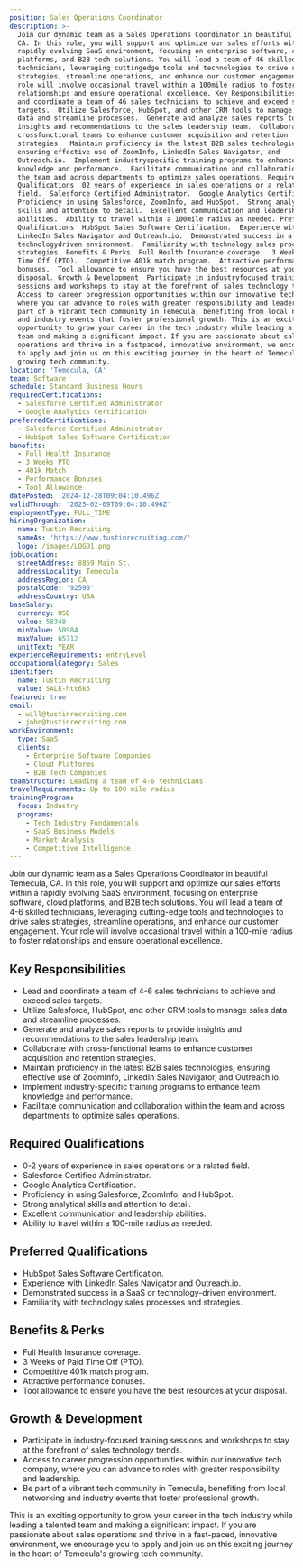 ```yaml
---
position: Sales Operations Coordinator
description: >-
  Join our dynamic team as a Sales Operations Coordinator in beautiful Temecula,
  CA. In this role, you will support and optimize our sales efforts within a
  rapidly evolving SaaS environment, focusing on enterprise software, cloud
  platforms, and B2B tech solutions. You will lead a team of 46 skilled
  technicians, leveraging cuttingedge tools and technologies to drive sales
  strategies, streamline operations, and enhance our customer engagement. Your
  role will involve occasional travel within a 100mile radius to foster
  relationships and ensure operational excellence. Key Responsibilities  Lead
  and coordinate a team of 46 sales technicians to achieve and exceed sales
  targets.  Utilize Salesforce, HubSpot, and other CRM tools to manage sales
  data and streamline processes.  Generate and analyze sales reports to provide
  insights and recommendations to the sales leadership team.  Collaborate with
  crossfunctional teams to enhance customer acquisition and retention
  strategies.  Maintain proficiency in the latest B2B sales technologies,
  ensuring effective use of ZoomInfo, LinkedIn Sales Navigator, and
  Outreach.io.  Implement industryspecific training programs to enhance team
  knowledge and performance.  Facilitate communication and collaboration within
  the team and across departments to optimize sales operations. Required
  Qualifications  02 years of experience in sales operations or a related
  field.  Salesforce Certified Administrator.  Google Analytics Certification. 
  Proficiency in using Salesforce, ZoomInfo, and HubSpot.  Strong analytical
  skills and attention to detail.  Excellent communication and leadership
  abilities.  Ability to travel within a 100mile radius as needed. Preferred
  Qualifications  HubSpot Sales Software Certification.  Experience with
  LinkedIn Sales Navigator and Outreach.io.  Demonstrated success in a SaaS or
  technologydriven environment.  Familiarity with technology sales processes and
  strategies. Benefits & Perks  Full Health Insurance coverage.  3 Weeks of Paid
  Time Off (PTO).  Competitive 401k match program.  Attractive performance
  bonuses.  Tool allowance to ensure you have the best resources at your
  disposal. Growth & Development  Participate in industryfocused training
  sessions and workshops to stay at the forefront of sales technology trends. 
  Access to career progression opportunities within our innovative tech company,
  where you can advance to roles with greater responsibility and leadership.  Be
  part of a vibrant tech community in Temecula, benefiting from local networking
  and industry events that foster professional growth. This is an exciting
  opportunity to grow your career in the tech industry while leading a talented
  team and making a significant impact. If you are passionate about sales
  operations and thrive in a fastpaced, innovative environment, we encourage you
  to apply and join us on this exciting journey in the heart of Temecula's
  growing tech community.
location: 'Temecula, CA'
team: Software
schedule: Standard Business Hours
requiredCertifications:
  - Salesforce Certified Administrator
  - Google Analytics Certification
preferredCertifications:
  - Salesforce Certified Administrator
  - HubSpot Sales Software Certification
benefits:
  - Full Health Insurance
  - 3 Weeks PTO
  - 401k Match
  - Performance Bonuses
  - Tool Allowance
datePosted: '2024-12-28T09:04:10.496Z'
validThrough: '2025-02-09T09:04:10.496Z'
employmentType: FULL_TIME
hiringOrganization:
  name: Tustin Recruiting
  sameAs: 'https://www.tustinrecruiting.com/'
  logo: /images/LOGO1.png
jobLocation:
  streetAddress: 8859 Main St.
  addressLocality: Temecula
  addressRegion: CA
  postalCode: '92590'
  addressCountry: USA
baseSalary:
  currency: USD
  value: 58348
  minValue: 50984
  maxValue: 65712
  unitText: YEAR
experienceRequirements: entryLevel
occupationalCategory: Sales
identifier:
  name: Tustin Recruiting
  value: SALE-htt6k6
featured: true
email:
  - will@tustinrecruiting.com
  - john@tustinrecruiting.com
workEnvironment:
  type: SaaS
  clients:
    - Enterprise Software Companies
    - Cloud Platforms
    - B2B Tech Companies
teamStructure: Leading a team of 4-6 technicians
travelRequirements: Up to 100 mile radius
trainingProgram:
  focus: Industry
  programs:
    - Tech Industry Fundamentals
    - SaaS Business Models
    - Market Analysis
    - Competitive Intelligence
---
```



Join our dynamic team as a Sales Operations Coordinator in beautiful Temecula, CA. In this role, you will support and optimize our sales efforts within a rapidly evolving SaaS environment, focusing on enterprise software, cloud platforms, and B2B tech solutions. You will lead a team of 4-6 skilled technicians, leveraging cutting-edge tools and technologies to drive sales strategies, streamline operations, and enhance our customer engagement. Your role will involve occasional travel within a 100-mile radius to foster relationships and ensure operational excellence.

## Key Responsibilities

- Lead and coordinate a team of 4-6 sales technicians to achieve and exceed sales targets.
- Utilize Salesforce, HubSpot, and other CRM tools to manage sales data and streamline processes.
- Generate and analyze sales reports to provide insights and recommendations to the sales leadership team.
- Collaborate with cross-functional teams to enhance customer acquisition and retention strategies.
- Maintain proficiency in the latest B2B sales technologies, ensuring effective use of ZoomInfo, LinkedIn Sales Navigator, and Outreach.io.
- Implement industry-specific training programs to enhance team knowledge and performance.
- Facilitate communication and collaboration within the team and across departments to optimize sales operations.

## Required Qualifications

- 0-2 years of experience in sales operations or a related field.
- Salesforce Certified Administrator.
- Google Analytics Certification.
- Proficiency in using Salesforce, ZoomInfo, and HubSpot.
- Strong analytical skills and attention to detail.
- Excellent communication and leadership abilities.
- Ability to travel within a 100-mile radius as needed.

## Preferred Qualifications

- HubSpot Sales Software Certification.
- Experience with LinkedIn Sales Navigator and Outreach.io.
- Demonstrated success in a SaaS or technology-driven environment.
- Familiarity with technology sales processes and strategies.

## Benefits & Perks

- Full Health Insurance coverage.
- 3 Weeks of Paid Time Off (PTO).
- Competitive 401k match program.
- Attractive performance bonuses.
- Tool allowance to ensure you have the best resources at your disposal.

## Growth & Development

- Participate in industry-focused training sessions and workshops to stay at the forefront of sales technology trends.
- Access to career progression opportunities within our innovative tech company, where you can advance to roles with greater responsibility and leadership.
- Be part of a vibrant tech community in Temecula, benefiting from local networking and industry events that foster professional growth.

This is an exciting opportunity to grow your career in the tech industry while leading a talented team and making a significant impact. If you are passionate about sales operations and thrive in a fast-paced, innovative environment, we encourage you to apply and join us on this exciting journey in the heart of Temecula's growing tech community.

